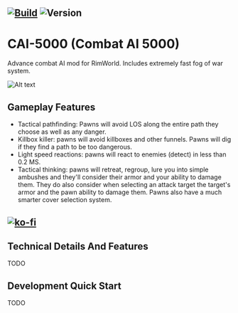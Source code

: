 [![Build](https://github.com/kbatbouta/RimWorld-RocketMan/actions/workflows/main.yml/badge.svg)](https://github.com/kbatbouta/CAI-5000/blob/main/.github/workflows/main.yml) ![Version](https://img.shields.io/badge/Rimworld-1.4-brightgreen.svg)
---
# CAI-5000 (Combat AI 5000)
Advance combat AI mod for RimWorld. Includes extremely fast fog of war system.

![Alt text](https://github.com/kbatbouta/CAI-5000/blob/main/About/Preview.png?raw=true?raw=true)

## Gameplay Features
- Tactical pathfinding: Pawns will avoid LOS along the entire path they choose as well as any danger.
- Killbox killer: pawns will avoid killboxes and other funnels. Pawns will dig if they find a path to be too dangerous.
- Light speed reactions: pawns will react to enemies (detect) in less than 0.2 MS.
- Tactical thinking: pawns will retreat, regroup, lure you into simple ambushes and they'll consider their armor and your ability to damage them. They do also consider when selecting an attack target the target's armor and the pawn ability to damage them. Pawns also have a much smarter cover selection system.

[![ko-fi](https://ko-fi.com/img/githubbutton_sm.svg)](https://ko-fi.com/E1E62N5V8)
---

## Technical Details And Features
TODO

## Development Quick Start
TODO
